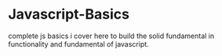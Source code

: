 # Javascript-Basics
complete js basics i cover here to build the solid fundamental in functionality and fundamental of javascript.
